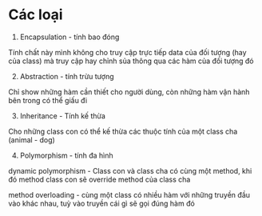 # Các loại 

1. Encapsulation - tính bao đóng

Tính chất này mình không cho truy cập trực tiếp data của đối tượng (hay của class) mà truy cập hay chỉnh sủa thông qua các hàm của đối tượng đó

2. Abstraction - tính trừu tượng

Chỉ show những hàm cần thiết cho người dùng, còn những hàm vận hành bên trong có thể giấu đi

3. Inheritance - Tính kế thừa

Cho những class con có thể kế thừa các thuộc tính của một class cha (animal - dog)

4. Polymorphism - tính đa hình

dynamic polymorphism - Class con và class cha có cùng một method, khi đó method class con sẽ override method của class cha

method overloading - cùng một class có nhiều hàm với những truyền đầu vào khác nhau, tuỳ vào truyền cái gì sẽ gọi đúng hàm đó